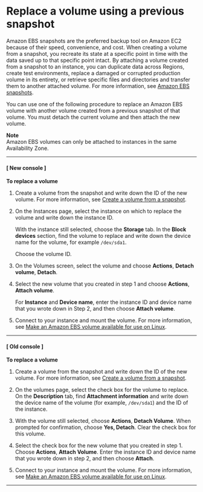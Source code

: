 # Replace a volume using a previous snapshot<a name="ebs-restoring-volume"></a>

Amazon EBS snapshots are the preferred backup tool on Amazon EC2 because of their speed, convenience, and cost\. When creating a volume from a snapshot, you recreate its state at a specific point in time with the data saved up to that specific point intact\. By attaching a volume created from a snapshot to an instance, you can duplicate data across Regions, create test environments, replace a damaged or corrupted production volume in its entirety, or retrieve specific files and directories and transfer them to another attached volume\. For more information, see [Amazon EBS snapshots](EBSSnapshots.md)\.

You can use one of the following procedure to replace an Amazon EBS volume with another volume created from a previous snapshot of that volume\. You must detach the current volume and then attach the new volume\.

**Note**  
Amazon EBS volumes can only be attached to instances in the same Availability Zone\.

------
#### [ New console ]

**To replace a volume**

1. Create a volume from the snapshot and write down the ID of the new volume\. For more information, see [Create a volume from a snapshot](ebs-creating-volume.md#ebs-create-volume-from-snapshot)\.

1. On the Instances page, select the instance on which to replace the volume and write down the instance ID\.

   With the instance still selected, choose the **Storage** tab\. In the **Block devices** section, find the volume to replace and write down the device name for the volume, for example `/dev/sda1`\.

   Choose the volume ID\.

1. On the Volumes screen, select the volume and choose **Actions**, **Detach volume**, **Detach**\.

1. Select the new volume that you created in step 1 and choose **Actions**, **Attach volume**\.

   For **Instance** and **Device name**, enter the instance ID and device name that you wrote down in Step 2, and then choose **Attach volume**\.

1. Connect to your instance and mount the volume\. For more information, see [Make an Amazon EBS volume available for use on Linux](ebs-using-volumes.md)\.

------
#### [ Old console ]

**To replace a volume**

1. Create a volume from the snapshot and write down the ID of the new volume\. For more information, see [Create a volume from a snapshot](ebs-creating-volume.md#ebs-create-volume-from-snapshot)\.

1. On the volumes page, select the check box for the volume to replace\. On the **Description** tab, find **Attachment information** and write down the device name of the volume \(for example, `/dev/sda1`\) and the ID of the instance\. 

1. With the volume still selected, choose **Actions**, **Detach Volume**\. When prompted for confirmation, choose **Yes, Detach**\. Clear the check box for this volume\.

1. Select the check box for the new volume that you created in step 1\. Choose **Actions**, **Attach Volume**\. Enter the instance ID and device name that you wrote down in step 2, and then choose **Attach**\.

1. Connect to your instance and mount the volume\. For more information, see [Make an Amazon EBS volume available for use on Linux](ebs-using-volumes.md)\.

------